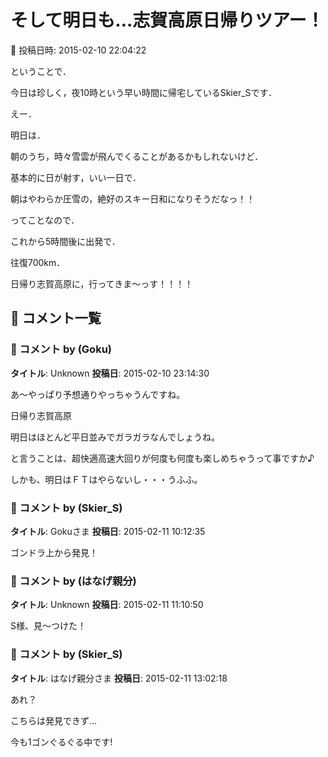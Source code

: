 # そして明日も…志賀高原日帰りツアー！

📅 投稿日時: 2015-02-10 22:04:22

ということで．


今日は珍しく，夜10時という早い時間に帰宅しているSkier_Sです．





えー．


明日は．


朝のうち，時々雪雲が飛んでくることがあるかもしれないけど．


基本的に日が射す，いい一日で．


朝はやわらか圧雪の，絶好のスキー日和になりそうだなっ！！





ってことなので．


これから5時間後に出発で．


往復700km．


日帰り志賀高原に，行ってきま～っす！！！！

## 💬 コメント一覧

### 💬 コメント by (Goku)
**タイトル**: Unknown
**投稿日**: 2015-02-10 23:14:30

あ～やっぱり予想通りやっちゃうんですね。

日帰り志賀高原



明日はほとんど平日並みでガラガラなんでしょうね。

と言うことは、超快適高速大回りが何度も何度も楽しめちゃうって事ですか♪



しかも、明日はＦＴはやらないし・・・うふふ。

### 💬 コメント by (Skier_S)
**タイトル**: Gokuさま
**投稿日**: 2015-02-11 10:12:35

ゴンドラ上から発見！

### 💬 コメント by (はなげ親分)
**タイトル**: Unknown
**投稿日**: 2015-02-11 11:10:50

S様、見～つけた！

### 💬 コメント by (Skier_S)
**タイトル**: はなげ親分さま
**投稿日**: 2015-02-11 13:02:18

あれ？

こちらは発見できず…



今も1ゴンぐるぐる中です!

